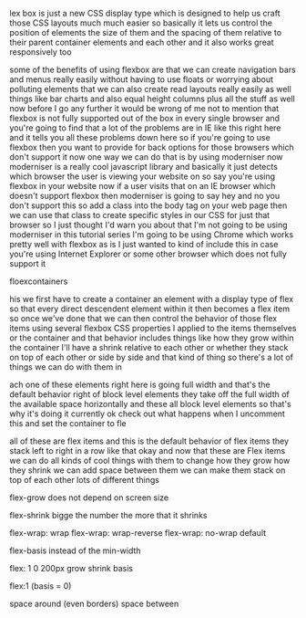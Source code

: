 lex box is
just a new CSS display type which is
designed to help us craft those CSS
layouts much much easier so basically it
lets us control the position of elements
the size of them and the spacing of them
relative to their parent container
elements and each other and it also
works great responsively too 

some of the benefits of using flexbox
are that we can create navigation bars
and menus really easily without having
to use floats or worrying about
polluting elements that we can also
create
read layouts really easily as well
things like bar charts and also equal
height columns plus all the stuff as
well now before I go any further it
would be wrong of me not to mention that
flexbox is not fully supported out of
the box in every single browser and
you're going to find that a lot of the
problems are in IE like this right here
and it tells you all these problems down
here so if you're going to use flexbox
then you want to provide for back
options for those browsers which don't
support it now one way we can do that is
by using
moderniser now moderniser is a really
cool javascript library and basically it
just detects which browser the user is
viewing your website on so say you're
using flexbox in your website now if a
user visits that on an IE browser which
doesn't support flexbox then moderniser
is going to say hey and no you don't
support this so add a class into the
body tag on your web page then we can
use that class to create specific styles
in our CSS for just that browser so I
just thought I'd warn you about that I'm
not going to be using moderniser in this
tutorial series I'm going to be using
Chrome which works pretty well with
flexbox as is I just wanted to kind of
include this in case you're using
Internet Explorer or some other browser
which does not fully support it


floexcontainers


his we
first have to create a container an
element with a display type of flex so
that every direct descendent element
within it then becomes a flex item so
once we've done that we can then control
the behavior of those flex items using
several flexbox CSS properties I applied
to the items themselves or the container
and that behavior includes things like
how they grow within the container I'll
have a shrink
relative to each other or whether they
stack on top of each other or side by
side and that kind of thing so there's a
lot of things we can do with them in


ach one of these
elements right here is going full width
and that's the default behavior right of
block level elements they take off the
full width of the available space
horizontally and these all block level
elements so that's why it's doing it
currently ok check out what happens when
I uncomment this and set the container
to fle


all of these are flex
items and this is the default behavior
of flex items they stack left to right
in a row like that okay and now that
these are Flex items we can do all kinds
of cool things with them to change how
they grow how they shrink we can add
space between them we can make them
stack on top of each other lots of
different things

flex-grow
does not depend on screen size


flex-shrink
bigge the number the more that it shrinks


flex-wrap: wrap
flex-wrap: wrap-reverse
flex-wrap: no-wrap default

flex-basis instead of the min-width

flex: 1 0 200px
grow shrink basis


flex:1
(basis = 0)



space around (even borders)
space between 





